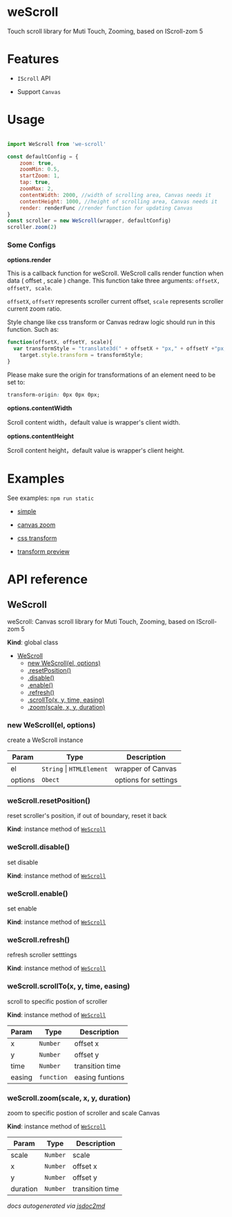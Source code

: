 # weScroll
Touch scroll library for Muti Touch, Zooming, based on IScroll-zom 5

# Features

- `IScroll` API

- Support `Canvas`

# Usage

```javascript

import WeScroll from 'we-scroll'

const defaultConfig = {
    zoom: true,
    zoomMin: 0.5,
    startZoom: 1,
    tap: true,
    zoomMax: 2,
    contentWidth: 2000, //width of scrolling area, Canvas needs it
    contentHeight: 1000, //height of scrolling area, Canvas needs it
    render: renderFunc //render function for updating Canvas
}
const scroller = new WeScroll(wrapper, defaultConfig)
scroller.zoom(2)

```
### Some Configs

**options.render**

This is a callback function for weScroll. WeScroll calls  render function when data ( offset , scale ) change. This function take three arguments: `offsetX, offsetY, scale`.

`offsetX`, `offsetY` represents scroller current offset, `scale` represents scroller current zoom ratio.

Style change like css transform or Canvas redraw logic should run in this function. Such as:

```javascript
function(offsetX, offsetY, scale){
  var transformStyle = "translate3d(" + offsetX + "px," + offsetY +"px, 0px) scale("+ scale +")";
    target.style.transform = transformStyle;
}
```
Please make sure the origin for transformations of an element need to be set to:

```css
transform-origin: 0px 0px 0px;
```

**options.contentWidth**

Scroll content width，default value is wrapper's client width.

**options.contentHeight**

Scroll content height，default value is wrapper's client height.

# Examples

See examples:
`npm run static`

* <a href="examples/index.html">simple</a>

* <a href="examples/canvas_zoom">canvas zoom</a>

* <a href="examples/css_transform.html">css transform</a>

* <a href="examples/transform_preview.html">transform preview</a>

# API reference

<a name="WeScroll"></a>

## WeScroll
weScroll: Canvas scroll library for Muti Touch, Zooming, based on IScroll-zom 5

**Kind**: global class

* [WeScroll](#WeScroll)
    * [new WeScroll(el, options)](#new_WeScroll_new)
    * [.resetPosition()](#WeScroll+resetPosition)
    * [.disable()](#WeScroll+disable)
    * [.enable()](#WeScroll+enable)
    * [.refresh()](#WeScroll+refresh)
    * [.scrollTo(x, y, time, easing)](#WeScroll+scrollTo)
    * [.zoom(scale, x, y, duration)](#WeScroll+zoom)

<a name="new_WeScroll_new"></a>

### new WeScroll(el, options)
create a WeScroll instance


| Param | Type | Description |
| --- | --- | --- |
| el | <code>String</code> \| <code>HTMLElement</code> | wrapper of Canvas |
| options | <code>Obect</code> | options for settings |

<a name="WeScroll+resetPosition"></a>

### weScroll.resetPosition()
reset scroller's position, if out of boundary, reset it back

**Kind**: instance method of [<code>WeScroll</code>](#WeScroll)
<a name="WeScroll+disable"></a>

### weScroll.disable()
set disable

**Kind**: instance method of [<code>WeScroll</code>](#WeScroll)
<a name="WeScroll+enable"></a>

### weScroll.enable()
set enable

**Kind**: instance method of [<code>WeScroll</code>](#WeScroll)
<a name="WeScroll+refresh"></a>

### weScroll.refresh()
refresh scroller setttings

**Kind**: instance method of [<code>WeScroll</code>](#WeScroll)
<a name="WeScroll+scrollTo"></a>

### weScroll.scrollTo(x, y, time, easing)
scroll to specific postion of scroller

**Kind**: instance method of [<code>WeScroll</code>](#WeScroll)

| Param | Type | Description |
| --- | --- | --- |
| x | <code>Number</code> | offset x |
| y | <code>Number</code> | offset y |
| time | <code>Number</code> | transition time |
| easing | <code>function</code> | easing funtions |

<a name="WeScroll+zoom"></a>

### weScroll.zoom(scale, x, y, duration)
zoom to specific postion of scroller and scale Canvas

**Kind**: instance method of [<code>WeScroll</code>](#WeScroll)

| Param | Type | Description |
| --- | --- | --- |
| scale | <code>Number</code> | scale |
| x | <code>Number</code> | offset x |
| y | <code>Number</code> | offset y |
| duration | <code>Number</code> | transition time |


*docs autogenerated via [jsdoc2md](https://github.com/jsdoc2md/jsdoc-to-markdown)*